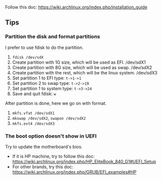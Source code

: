 Follow this doc: https://wiki.archlinux.org/index.php/installation_guide

## Tips

### Partition the disk and format partitions

I prefer to use fdisk to do the partition.

1. `fdisk /dev/sdX`
2. Create partition with 1G size, which will be used as EFI.  /dev/sdX1
3. Create partition with 8G size, which will be used as swap. /dev/sdX2
4. Create partition with the rest, which will be the linux system.  /dev/sdX3
5. Set partition 1 to EFI type: `t->1->1`
6. Set partition 2 to swap type: `t->2->19`
7. Set partition 1 to system type: `t->3->24`
8. Save and quit fdisk: `w`

After partition is done, here we go on with format.

1. `mkfs.vfat /dev/sdX1`
2. `mkswap /dev/sdX2`, `swapon /dev/sdX2`
3. `mkfs.ext4 /dev/sdX3`

### The boot option doesn't show in UEFI

Try to update the motherboard's bios.

- If it is HP machine, try to follow this doc: https://wiki.archlinux.org/index.php/HP_EliteBook_840_G1#UEFI_Setup
- For other brands, try this doc: https://wiki.archlinux.org/index.php/GRUB/EFI_examples#HP
